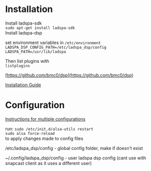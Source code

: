 # Installation
Install ladspa-sdk  
`sudo apt-get install ladspa-sdk`  
Install ladspa-dsp  

set environment variables in `/etc/environment`  
`LADSPA_DSP_CONFIG_PATH=/etc/ladspa_dsp/config`  
`LADSPA_PATH=/usr/lib/ladspa`  

Then list plugins with  
`listplugins`  

[https://github.com/bmc0/dsp](https://github.com/bmc0/dsp)

[Installation Guide](https://github.com/bmc0/dsp/wiki/System-Wide-DSP-Guide)

# Configuration
[Instructions for multiple configurations](https://github.com/bmc0/dsp#configuration)

run: `sudo /etc/init.d/alsa-utils restart`  
`sudo alsa force-reload`  
to apply changes made to config files


/etc/ladspa_dsp/config - global config folder, make if doesn't exist

~/.config/ladspa_dsp/config - user ladspa dsp config (cant use with snapcast client as it uses a different user)
